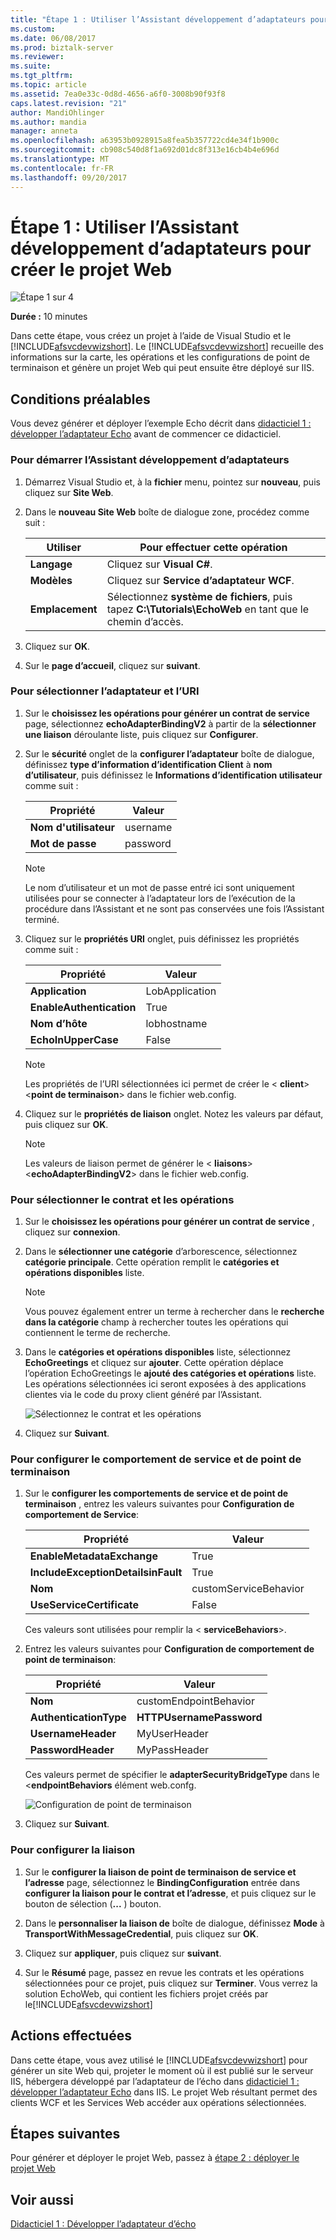 ```yaml
---
title: "Étape 1 : Utiliser l’Assistant développement d’adaptateurs pour créer le projet Web | Documents Microsoft"
ms.custom: 
ms.date: 06/08/2017
ms.prod: biztalk-server
ms.reviewer: 
ms.suite: 
ms.tgt_pltfrm: 
ms.topic: article
ms.assetid: 7ea0e33c-0d8d-4656-a6f0-3008b90f93f8
caps.latest.revision: "21"
author: MandiOhlinger
ms.author: mandia
manager: anneta
ms.openlocfilehash: a63953b0928915a8fea5b357722cd4e34f1b900c
ms.sourcegitcommit: cb908c540d8f1a692d01dc8f313e16cb4b4e696d
ms.translationtype: MT
ms.contentlocale: fr-FR
ms.lasthandoff: 09/20/2017
---
```

# <a name="step-1-use-the-adapter-service-development-wizard-to-create-the-web-project"></a>Étape 1 : Utiliser l’Assistant développement d’adaptateurs pour créer le projet Web
![Étape 1 sur 4](../../adapters-and-accelerators/adapter-oracle-ebs/media/step-1of4.gif "Step_1of4")  
  
 **Durée :** 10 minutes  
  
 Dans cette étape, vous créez un projet à l’aide de Visual Studio et le [!INCLUDE[afsvcdevwizshort](../../includes/afsvcdevwizshort-md.md)]. Le [!INCLUDE[afsvcdevwizshort](../../includes/afsvcdevwizshort-md.md)] recueille des informations sur la carte, les opérations et les configurations de point de terminaison et génère un projet Web qui peut ensuite être déployé sur IIS.  
  
## <a name="prerequisites"></a>Conditions préalables  
 Vous devez générer et déployer l’exemple Echo décrit dans [didacticiel 1 : développer l’adaptateur Echo](../../adapters-and-accelerators/wcf-lob-adapter-sdk/tutorial-1-develop-the-echo-adapter.md) avant de commencer ce didacticiel.  
  
### <a name="to-start-the-adapter-service-development-wizard"></a>Pour démarrer l’Assistant développement d’adaptateurs  
  
1.  Démarrez Visual Studio et, à la **fichier** menu, pointez sur **nouveau**, puis cliquez sur **Site Web**.  
  
2.  Dans le **nouveau Site Web** boîte de dialogue zone, procédez comme suit :  
  
    |Utiliser|Pour effectuer cette opération|  
    |--------------|----------------|  
    |**Langage**|Cliquez sur **Visual C#**.|  
    |**Modèles**|Cliquez sur **Service d’adaptateur WCF**.|  
    |**Emplacement**|Sélectionnez **système de fichiers**, puis tapez **C:\Tutorials\EchoWeb** en tant que le chemin d’accès.|  
  
3.  Cliquez sur **OK**.  
  
4.  Sur le **page d’accueil**, cliquez sur **suivant**.  
  
### <a name="to-select-the-adapter-and-uri"></a>Pour sélectionner l’adaptateur et l’URI  
  
1.  Sur le **choisissez les opérations pour générer un contrat de service** page, sélectionnez **echoAdapterBindingV2** à partir de la **sélectionner une liaison** déroulante liste, puis cliquez sur  **Configurer**.  
  
2.  Sur le **sécurité** onglet de la **configurer l’adaptateur** boîte de dialogue, définissez **type d’information d’identification Client** à **nom d’utilisateur**, puis définissez le  **Informations d’identification utilisateur** comme suit :  
  
    |Propriété|Valeur|  
    |--------------|-----------|  
    |**Nom d'utilisateur**|username|  
    |**Mot de passe**|password|  
  
    > [!NOTE]
    >  Le nom d’utilisateur et un mot de passe entré ici sont uniquement utilisées pour se connecter à l’adaptateur lors de l’exécution de la procédure dans l’Assistant et ne sont pas conservées une fois l’Assistant terminé.  
  
3.  Cliquez sur le **propriétés URI** onglet, puis définissez les propriétés comme suit :  
  
    |Propriété|Valeur|  
    |--------------|-----------|  
    |**Application**|LobApplication|  
    |**EnableAuthentication**|True|  
    |**Nom d’hôte**|lobhostname|  
    |**EchoInUpperCase**|False|  
  
    > [!NOTE]
    >  Les propriétés de l’URI sélectionnées ici permet de créer le \< **client**>\<**point de terminaison**> dans le fichier web.config.  
  
4.  Cliquez sur le **propriétés de liaison** onglet. Notez les valeurs par défaut, puis cliquez sur **OK**.  
  
    > [!NOTE]
    >  Les valeurs de liaison permet de générer le \< **liaisons**>\<**echoAdapterBindingV2**> dans le fichier web.config.  
  
### <a name="to-select-the-contract-and-operations"></a>Pour sélectionner le contrat et les opérations  
  
1.  Sur le **choisissez les opérations pour générer un contrat de service** , cliquez sur **connexion**.  
  
2.  Dans le **sélectionner une catégorie** d’arborescence, sélectionnez **catégorie principale**. Cette opération remplit le **catégories et opérations disponibles** liste.  
  
    > [!NOTE]
    >  Vous pouvez également entrer un terme à rechercher dans le **recherche dans la catégorie** champ à rechercher toutes les opérations qui contiennent le terme de recherche.  
  
3.  Dans le **catégories et opérations disponibles** liste, sélectionnez **EchoGreetings** et cliquez sur **ajouter**. Cette opération déplace l’opération EchoGreetings le **ajouté des catégories et opérations** liste. Les opérations sélectionnées ici seront exposées à des applications clientes via le code du proxy client généré par l’Assistant.  
  
     ![Sélectionnez le contrat et les opérations](../../adapters-and-accelerators/wcf-lob-adapter-sdk/media/de497b32-c820-480f-84f3-a9d0d2ded86b.gif "de497b32-c820-480f-84f3-a9d0d2ded86b")  
  
4.  Cliquez sur **Suivant**.  
  
### <a name="to-configure-service-and-endpoint-behavior"></a>Pour configurer le comportement de service et de point de terminaison  
  
1.  Sur le **configurer les comportements de service et de point de terminaison** , entrez les valeurs suivantes pour **Configuration de comportement de Service**:  
  
    |Propriété|Valeur|  
    |--------------|-----------|  
    |**EnableMetadataExchange**|True|  
    |**IncludeExceptionDetailsinFault**|True|  
    |**Nom**|customServiceBehavior|  
    |**UseServiceCertificate**|False|  
  
     Ces valeurs sont utilisées pour remplir la \< **serviceBehaviors**>.  
  
2.  Entrez les valeurs suivantes pour **Configuration de comportement de point de terminaison**:  
  
    |Propriété|Valeur|  
    |--------------|-----------|  
    |**Nom**|customEndpointBehavior|  
    |**AuthenticationType**|**HTTPUsernamePassword**|  
    |**UsernameHeader**|MyUserHeader|  
    |**PasswordHeader**|MyPassHeader|  
  
     Ces valeurs permet de spécifier le **adapterSecurityBridgeType** dans le <**endpointBehaviors** élément web.confg.  
  
     ![Configuration de point de terminaison](../../adapters-and-accelerators/wcf-lob-adapter-sdk/media/3fd5784c-64e5-47c1-9a6f-10f12f77f726.gif "3fd5784c-64e5-47c1-9a6f-10f12f77f726")  
  
3.  Cliquez sur **Suivant**.  
  
### <a name="to-configure-the-binding"></a>Pour configurer la liaison  
  
1.  Sur le **configurer la liaison de point de terminaison de service et l’adresse** page, sélectionnez le **BindingConfiguration** entrée dans **configurer la liaison pour le contrat et l’adresse**, et puis cliquez sur le bouton de sélection (**...** ) bouton.  
  
2.  Dans le **personnaliser la liaison de** boîte de dialogue, définissez **Mode** à **TransportWithMessageCredential**, puis cliquez sur **OK**.  
  
3.  Cliquez sur **appliquer**, puis cliquez sur **suivant**.  
  
4.  Sur le **Résumé** page, passez en revue les contrats et les opérations sélectionnées pour ce projet, puis cliquez sur **Terminer**. Vous verrez la solution EchoWeb, qui contient les fichiers projet créés par le[!INCLUDE[afsvcdevwizshort](../../includes/afsvcdevwizshort-md.md)]  
  
## <a name="what-did-i-just-do"></a>Actions effectuées  
 Dans cette étape, vous avez utilisé le [!INCLUDE[afsvcdevwizshort](../../includes/afsvcdevwizshort-md.md)] pour générer un site Web qui, projeter le moment où il est publié sur le serveur IIS, hébergera développé par l’adaptateur de l’écho dans [didacticiel 1 : développer l’adaptateur Echo](../../adapters-and-accelerators/wcf-lob-adapter-sdk/tutorial-1-develop-the-echo-adapter.md) dans IIS. Le projet Web résultant permet des clients WCF et les Services Web accéder aux opérations sélectionnées.  
  
## <a name="next-steps"></a>Étapes suivantes  
 Pour générer et déployer le projet Web, passez à [étape 2 : déployer le projet Web](../../adapters-and-accelerators/wcf-lob-adapter-sdk/step-2-deploy-the-web-project.md)  
  
## <a name="see-also"></a>Voir aussi  
 [Didacticiel 1 : Développer l’adaptateur d’écho](../../adapters-and-accelerators/wcf-lob-adapter-sdk/tutorial-1-develop-the-echo-adapter.md)